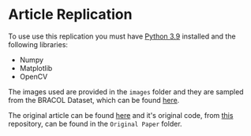 # Article Replication

To use use this replication you must have [Python 3.9][python_site] installed and the following libraries:
- Numpy
- Matplotlib
- OpenCV

The images used are provided in the `images` folder and they are sampled from the BRACOL Dataset, which can be found [here][bracol_dataset].

The original article can be found [here][original_article] and it's original code, from [this][original_repository] repository, can be found in the `Original Paper` folder.

[python_site]: https://www.python.org/
[bracol_dataset]: https://data.mendeley.com/datasets/yy2k5y8mxg/1
[original_article]: https://paperswithcode.com/paper/a-smartphone-application-to-detection-and
[original_repository]: https://github.com/FrexG/ycgcr_leaf_segmentation
